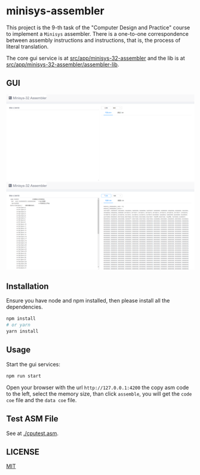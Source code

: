 # minisys-assembler

This project is the 9-th task of the "Computer Design and Practice" course to implement a `Minisys` assembler. There is a one-to-one correspondence between assembly instructions and instructions, that is, the process of literal translation.

The core gui service is at [src/app/minisys-32-assembler](src/app/minisys-32-assembler) and the lib is at [src/app/minisys-32-assembler/assembler-lib](src/app/minisys-32-assembler/assembler-lib).

## GUI

![gui-0](./gui_0.png)
![gui-1](./gui_1.png)

## Installation

Ensure you have node and npm installed, then please install all the dependencies.

```bash
npm install
# or yarn
yarn install
```

## Usage

Start the gui services:

```bash
npm run start
```

Open your browser with the url `http://127.0.0.1:4200` the copy asm code to the left, select the memory size, than click `assemble`, you will get the `code coe` file and the `data coe` file.

## Test ASM File

See at [./cputest.asm](./cputest.asm).

## LICENSE

[MIT](./LICENSE)